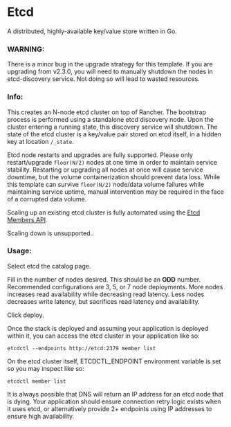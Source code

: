 # Etcd 

A distributed, highly-available key/value store written in Go.

### WARNING:

There is a minor bug in the upgrade strategy for this template. If you are upgrading from v2.3.0, you will need to manually shutdown the nodes in etcd-discovery service. Not doing so will lead to wasted resources.

### Info:

 This creates an N-node etcd cluster on top of Rancher. The bootstrap process is performed using a standalone etcd discovery node. Upon the cluster entering a running state, this discovery service will shutdown. The state of the etcd cluster is a key/value pair stored on etcd itself, in a hidden key at location `/_state`.

Etcd node restarts and upgrades are fully supported. Please only restart/upgrade `floor(N/2)` nodes at one time in order to maintain service stability. Restarting or upgrading all nodes at once will cause service downtime, but the volume containerization should prevent data loss. While this template can survive `floor(N/2)` node/data volume failures while maintaining service uptime, manual intervention may be required in the face of a corrupted data volume.

Scaling up an existing etcd cluster is fully automated using the [Etcd Members API](https://coreos.com/etcd/docs/2.3.0/members_api.html).

Scaling down is unsupported..

 
### Usage:

Select etcd the catalog page.

Fill in the number of nodes desired. This should be an **ODD** number. Recommended configurations are 3, 5, or 7 node deployments. More nodes increases read availability while decreasing read latency. Less nodes decreases write latency, but sacrifices read latency and availability.

Click deploy.

Once the stack is deployed and assuming your application is deployed within it, you can access the etcd cluster in your application like so:

```
etcdctl --endpoints http://etcd:2379 member list
```

On the etcd cluster itself, ETCDCTL_ENDPOINT environment variable is set so you may inspect like so:

```
etcdctl member list
```

It is always possible that DNS will return an IP address for an etcd node that is dying. Your application should ensure connection retry logic exists when it uses etcd, or alternatively provide 2+ endpoints using IP addresses to ensure high availability.
 
